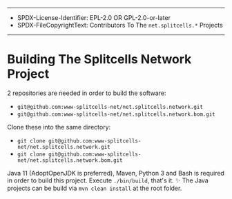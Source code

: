 ----
* SPDX-License-Identifier: EPL-2.0 OR GPL-2.0-or-later
* SPDX-FileCopyrightText: Contributors To The `net.splitcells.*` Projects
----
# Building The Splitcells Network Project
2 repositories are needed in order to build the software:
* `git@github.com:www-splitcells-net/net.splitcells.network.git`
* `git@github.com:www-splitcells-net/net.splitcells.network.bom.git`

Clone these into the same directory:
* `git clone git@github.com:www-splitcells-net/net.splitcells.network.git`
* `git clone git@github.com:www-splitcells-net/net.splitcells.network.bom.git`

Java 11 (AdoptOpenJDK is preferred), Maven, Python 3 and Bash is required in
order to build this project.
Execute `./bin/build`, that's it. ✨
The Java projects can be build via `mvn clean install` at the root folder.